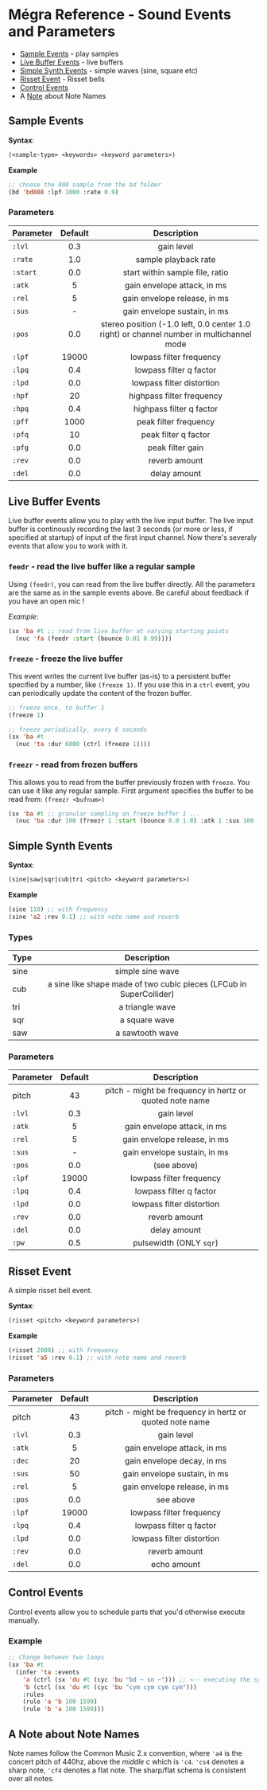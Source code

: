 # Mégra Reference - Sound Events and Parameters

* [Sample Events](#sample-events) - play samples
* [Live Buffer Events](#live-buffer-events) - live buffers
* [Simple Synth Events](#simple-synth-events) - simple waves (sine, square etc)
* [Risset Event](#risset-event) - Risset bells
* [Control Events](#control-events)
* A [Note](#a-note-about-note-names) about Note Names

## Sample Events

**Syntax**: 
```lisp 
(<sample-type> <keywords> <keyword parameters>)
```

**Example** 
```lisp
;; choose the 808 sample from the bd folder
(bd 'bd808 :lpf 1000 :rate 0.9)
```

### Parameters

| Parameter | Default | Description |
|-----------|:-------:|:-----------:|
| `:lvl`       | 0.3     | gain level |
| `:rate`      | 1.0     | sample playback rate |
| `:start`     | 0.0     | start within sample file, ratio |
| `:atk`       | 5       | gain envelope attack, in ms |
| `:rel`       | 5       | gain envelope release, in ms |
| `:sus`       | -       | gain envelope sustain, in ms|
| `:pos`       | 0.0      | stereo position (-1.0 left, 0.0 center 1.0 right) or channel number in multichannel mode |
| `:lpf`   | 19000   | lowpass filter frequency  |
| `:lpq`      | 0.4     | lowpass filter q factor |
| `:lpd`   | 0.0     | lowpass filter distortion|
| `:hpf`   | 20      | highpass filter frequency  |
| `:hpq`      | 0.4     | highpass filter q factor |
| `:pff`   | 1000    | peak filter frequency  |
| `:pfq`      | 10      | peak filter q factor |
| `:pfg`   | 0.0     | peak filter gain |
| `:rev`       | 0.0     | reverb amount |
| `:del`      | 0.0     | delay amount |


## Live Buffer Events

Live buffer events allow you to play with the live input buffer. The live input buffer is continously recording the last 3 seconds 
(or more or less, if specified at startup) of input of the first input channel. Now there's severaly events that allow you to 
work with it.

### `feedr` - read the live buffer like a regular sample
Using `(feedr)`, you can read from the live buffer directly. All the parameters are the same as in the sample events above. Be careful 
about feedback if you have an open mic !

*Example*:
```lisp
(sx 'ba #t ;; read from live buffer at varying starting points
  (nuc 'fa (feedr :start (bounce 0.01 0.99))))
```

### `freeze` - freeze the live buffer
This event writes the current live buffer (as-is) to a persistent buffer specified by a number, like `(freeze 1)`.
If you use this in a `ctrl` event, you can periodically update the content of the frozen buffer.

```lisp
;; freeze once, to buffer 1
(freeze 1)

;; freeze periodically, every 6 seconds
(sx 'ba #t 
  (nuc 'ta :dur 6000 (ctrl (freeze 1))))
```

### `freezr` - read from frozen buffers
This allows you to read from the buffer previously frozen with `freeze`. You can use it like any regular sample.
First argument specifies the buffer to be read from: `(freezr <bufnum>)`

```lisp
(sx 'ba #t ;; granular sampling on freeze buffer 1 ...
  (nuc 'ba :dur 100 (freezr 1 :start (bounce 0.0 1.0) :atk 1 :sus 100 :rel 100)))
```

## Simple Synth Events 

**Syntax**: 
```lisp 
(sine|saw|sqr|cub|tri <pitch> <keyword parameters>)
```

**Example** 
```lisp
(sine 110) ;; with frequency
(sine 'a2 :rev 0.1) ;; with note name and reverb
```

### Types
| Type |Description|
|-----------|:-------:|
| sine | simple sine wave |
| cub  | a sine like shape made of two cubic pieces (LFCub in SuperCollider) |
| tri  | a triangle wave |
| sqr  | a square wave   |
| saw  | a sawtooth wave |

### Parameters

| Parameter | Default | Description |
|-----------|:-------:|:-----------:|
|  pitch     | 43     | pitch - might be frequency in hertz or quoted note name |
| `:lvl`       | 0.3     | gain level |
| `:atk`       | 5       | gain envelope attack, in ms |
| `:rel`       | 5       | gain envelope release, in ms |
| `:sus`       | -       | gain envelope sustain, in ms |
| `:pos`       | 0.0     | (see above) |
| `:lpf`   | 19000   | lowpass filter frequency  |
| `:lpq`      | 0.4     | lowpass filter q factor |
| `:lpd`   | 0.0     | lowpass filter distortion|
| `:rev`       | 0.0     | reverb amount |
| `:del`      | 0.0     | delay amount |
| `:pw`        | 0.5     | pulsewidth (ONLY `sqr`) |

## Risset Event

A simple risset bell event.

**Syntax**: 
```lisp 
(risset <pitch> <keyword parameters>)
```

**Example** 
```lisp
(risset 2000) ;; with frequency
(risset 'a5 :rev 0.1) ;; with note name and reverb
```
### Parameters

| Parameter | Default | Description |
|-----------|:-------:|:-----------:|
|  pitch     | 43     | pitch - might be frequency in hertz or quoted note name |
| `:lvl`       | 0.3     | gain level |
| `:atk`       | 5       | gain envelope attack, in ms |
| `:dec`       | 20       | gain envelope decay, in ms |
| `:sus`       | 50       | gain envelope sustain, in ms |
| `:rel`       | 5       | gain envelope release, in ms |
| `:pos`       | 0.0     | see above |
| `:lpf`   | 19000   | lowpass filter frequency  |
| `:lpq`      | 0.4     | lowpass filter q factor |
| `:lpd`   | 0.0     | lowpass filter distortion|
| `:rev`       | 0.0     | reverb amount |
| `:del`      | 0.0     | echo amount |


## Control Events

Control events allow you to schedule parts that you'd otherwise execute manually.

### Example

```lisp
;; Change between two loops 
(sx 'ba #t 
  (infer 'ta :events
    'a (ctrl (sx 'du #t (cyc 'bu "bd ~ sn ~"))) ;; <-- executing the sync context is automated
    'b (ctrl (sx 'du #t (cyc 'bu "cym cym cym cym")))
    :rules 
    (rule 'a 'b 100 1599)
    (rule 'b 'a 100 1599)))
```


## A Note about Note Names
Note names follow the Common Music 2.x convention, where `'a4` is the concert pitch of 440hz, above the *middle c* which is `'c4`. `'cs4` denotes a sharp note, `'cf4` denotes a flat note. The sharp/flat schema is consistent over all notes.
